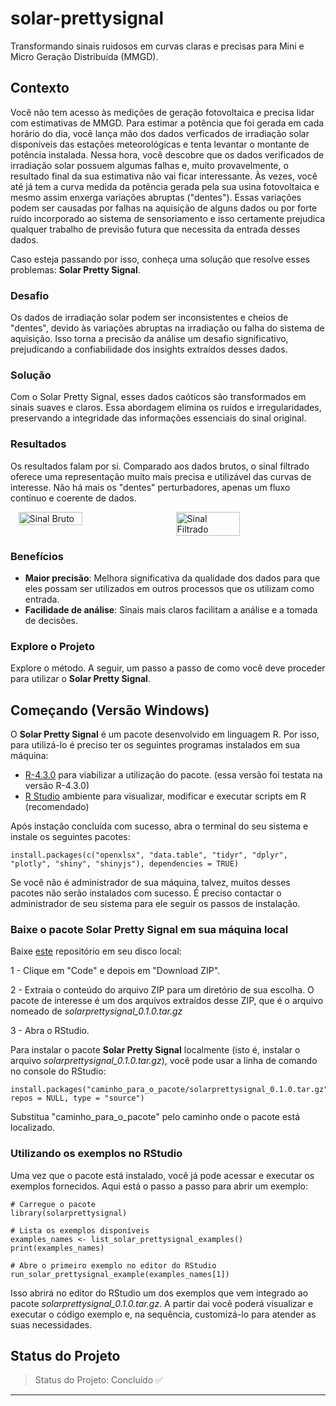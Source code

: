 # solar-prettysignal
Transformando sinais ruidosos em curvas claras e precisas para Mini e Micro Geração Distribuída (MMGD).

## Contexto
Você não tem acesso às medições de geração fotovoltaica e precisa lidar com estimativas de MMGD. Para estimar a potência que foi gerada em cada horário do dia, você lança mão dos dados verficados de irradiação solar disponíveis das estações meteorológicas e tenta levantar o montante de potência instalada. Nessa hora, você descobre que os dados verificados de irradiação solar possuem algumas falhas e, muito provavelmente, o resultado final da sua estimativa não vai ficar interessante. Às vezes, você até já tem a curva medida da potência gerada pela sua usina fotovoltaica e mesmo assim enxerga variações abruptas ("dentes"). Essas variações podem ser causadas por falhas na aquisição de alguns dados ou por forte ruído incorporado ao sistema de sensoriamento e isso certamente prejudica qualquer trabalho de previsão futura que necessita da entrada desses dados.

Caso esteja passando por isso, conheça uma solução que resolve esses problemas: **Solar Pretty Signal**.

### Desafio

Os dados de irradiação solar podem ser inconsistentes e cheios de "dentes", devido às variações abruptas na irradiação ou falha do sistema de aquisição. Isso torna a precisão da análise um desafio significativo, prejudicando a confiabilidade dos insights extraídos desses dados.

### Solução

Com o Solar Pretty Signal, esses dados caóticos são transformados em sinais suaves e claros. Essa abordagem elimina os ruídos e irregularidades, preservando a integridade das informações essenciais do sinal original.

### Resultados

Os resultados falam por si. Comparado aos dados brutos, o sinal filtrado oferece uma representação muito mais precisa e utilizável das curvas de interesse. Não há mais os "dentes" perturbadores, apenas um fluxo contínuo e coerente de dados.

<div style="display: flex; justify-content: space-around;">
    <img src="images/image1.png" alt="Sinal Bruto" style="width: 45%;"/>
    <img src="images/image2.png" alt="Sinal Filtrado" style="width: 45%;"/>
</div>

### Benefícios

- **Maior precisão**: Melhora significativa da qualidade dos dados para que eles possam ser utilizados em outros processos que os utilizam como entrada.
- **Facilidade de análise**: Sinais mais claros facilitam a análise e a tomada de decisões.

### Explore o Projeto

Explore o método. A seguir, um passo a passo de como você deve proceder para utilizar o **Solar Pretty Signal**.

## Começando (Versão Windows)

O **Solar Pretty Signal** é um pacote desenvolvido em linguagem R. Por isso, para utilizá-lo é preciso ter os seguintes programas instalados em sua máquina: 
* [R-4.3.0](https://cran.r-project.org/bin/windows/base/old/4.3.0/) para viabilizar a utilização do pacote. (essa versão foi testata na versão R-4.3.0)
* [R Studio](https://posit.co/download/rstudio-desktop/) ambiente para visualizar, modificar e executar scripts em R (recomendado)

Após instação concluída com sucesso, abra o terminal do seu sistema e instale os seguintes pacotes:

```
install.packages(c("openxlsx", "data.table", "tidyr", "dplyr", "plotly", "shiny", "shinyjs"), dependencies = TRUE)
```
Se você não é administrador de sua máquina, talvez, muitos desses pacotes não serão instalados com sucesso. É preciso contactar o administrador de seu sistema para ele seguir os passos de instalação.

### Baixe o pacote Solar Pretty Signal em sua máquina local
Baixe [este](https://github.com/robsondonato/solar-prettysignal) repositório em seu disco local:

1 - Clique em "Code" e depois em "Download ZIP".

2 - Extraia o conteúdo do arquivo ZIP para um diretório de sua escolha. O pacote de interesse é um dos arquivos extraídos desse ZIP, que é o arquivo nomeado de *solarprettysignal_0.1.0.tar.gz*

3 - Abra o RStudio.

Para instalar o pacote **Solar Pretty Signal** localmente (isto é, instalar o arquivo *solarprettysignal_0.1.0.tar.gz*), você pode usar a linha de comando no console do RStudio:

```
install.packages("caminho_para_o_pacote/solarprettysignal_0.1.0.tar.gz", repos = NULL, type = "source")
```
Substitua "caminho_para_o_pacote" pelo caminho onde o pacote está localizado.

### Utilizando os exemplos no RStudio
Uma vez que o pacote está instalado, você já pode acessar e executar os exemplos fornecidos. Aqui está o passo a passo para abrir um exemplo:

```
# Carregue o pacote
library(solarprettysignal)

# Lista os exemplos disponíveis
examples_names <- list_solar_prettysignal_examples()
print(examples_names)

# Abre o primeiro exemplo no editor do RStudio
run_solar_prettysignal_example(examples_names[1])
```
Isso abrirá no editor do RStudio um dos exemplos que vem integrado ao pacote *solarprettysignal_0.1.0.tar.gz*. A partir dai você poderá visualizar e executar o código exemplo e, na sequência, customizá-lo para atender as suas necessidades.

## Status do Projeto
> Status do Projeto: Concluído :white_check_mark:

---

